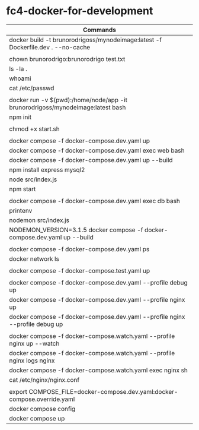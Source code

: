 # fc4-docker-for-development
|Commands|
|-|
| docker build -t brunorodrigoss/mynodeimage:latest -f Dockerfile.dev . --no-cache |
||
| chown brunorodrigo:brunorodrigo test.txt |
| ls -la . |
| whoami |
| cat /etc/passwd |
||
| docker run -v $(pwd):/home/node/app -it brunorodrigoss/mynodeimage:latest bash |
| npm init |
||
| chmod +x start.sh |
||
| docker compose -f docker-compose.dev.yaml up |
| docker compose -f docker-compose.dev.yaml exec web bash |
| docker compose -f docker-compose.dev.yaml up --build |
| npm install express mysql2|
| node src/index.js |
| npm start |
||
| docker compose -f docker-compose.dev.yaml exec db bash |
| printenv |
| nodemon src/index.js |
| NODEMON_VERSION=3.1.5 docker compose -f docker-compose.dev.yaml up --build |
||
| docker compose -f docker-compose.dev.yaml ps |
| docker network ls |
||
| docker compose -f docker-compose.test.yaml up |
||
| docker compose -f docker-compose.dev.yaml --profile debug up |
| docker compose -f docker-compose.dev.yaml --profile nginx up |
| docker compose -f docker-compose.dev.yaml --profile nginx --profile debug up |
||
| docker compose -f docker-compose.watch.yaml --profile nginx up --watch |
| docker compose -f docker-compose.watch.yaml --profile nginx logs nginx |
| docker compose -f docker-compose.watch.yaml exec nginx sh |
| cat /etc/nginx/nginx.conf |
||
| export COMPOSE_FILE=docker-compose.dev.yaml:docker-compose.override.yaml |
| docker compose config |
| docker compose up |